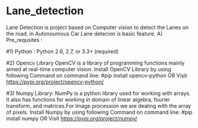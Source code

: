 # Lane_detection
 Lane Detection is project based on Computer vision to detect the Lanes on the road. in Autonoumous Car Lane detecion is basic feature.
 A) Pre_requsites :

#1) Python : Python 2.6, 2.7, or 3.3+ (required)

#2) Opencv Library
 OpenCV is a library of programming functions mainly aimed at real-time computer vision.
 Install OpenCV Library by using following Command on command line:
  #pip install opencv-python
 OR Visit 
 https://pypi.org/project/opencv-python/

#3) Numpy Library:
NumPy is a python library used for working with arrays.
It also has functions for working in domain of linear algebra, fourier transform, and matrices.For Image procession we are dealing with the array of pixels.
Install Numpy by using following Command on command line:
#pip install numpy 
OR Visit 
https://pypi.org/project/numpy/


